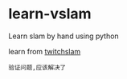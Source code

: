 # learn-vslam
Learn slam by hand using python

learn from [twitchslam](https://github.com/geohot/twitchslam)

```
验证问题,应该解决了
```